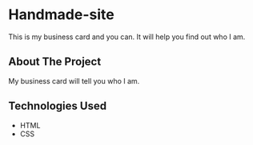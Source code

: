 # Handmade-site
This is my business card and you can. It will help you find out who I am.

## About The Project
My business card will tell you who I am.

## Technologies Used
* HTML
* CSS
